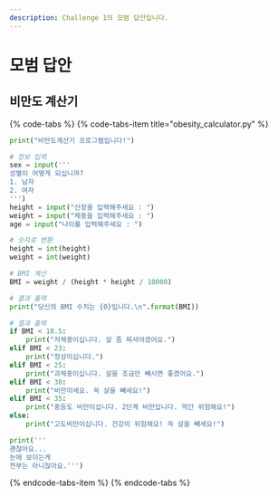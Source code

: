 ```yaml
---
description: Challenge 1의 모범 답안입니다.
---
```


# 모범 답안

## 비만도 계산기

{% code-tabs %}
{% code-tabs-item title="obesity\_calculator.py" %}
```python
print("비만도계산기 프로그램입니다!")

# 정보 입력
sex = input('''
성별이 어떻게 되십니까?
1. 남자
2. 여자
''')
height = input("신장을 입력해주세요 : ")
weight = input("체중을 입력해주세요 : ")
age = input("나이를 입력해주세요 : ")

# 숫자로 변환
height = int(height)
weight = int(weight)

# BMI 계산
BMI = weight / (height * height / 10000)

# 결과 출력
print("당신의 BMI 수치는 {0}입니다.\n".format(BMI))

# 결과 출력
if BMI < 18.5:
    print("저체중이십니다. 살 좀 찌셔야겠어요.")
elif BMI < 23:
    print("정상이십니다.")
elif BMI < 25:
    print("과체중이십니다. 살을 조금만 빼시면 좋겠어요.")
elif BMI < 30:
    print("비만이세요. 꼭 살을 빼세요!")
elif BMI < 35:
    print("중등도 비만이십니다. 2단계 비만입니다. 약간 위험해요!")
else:
    print("고도비만이십니다. 건강이 위험해요! 꼭 살을 빼세요!")

print('''
괜찮아요...
눈에 보이는게
전부는 아니잖아요.''')
```
{% endcode-tabs-item %}
{% endcode-tabs %}

 

